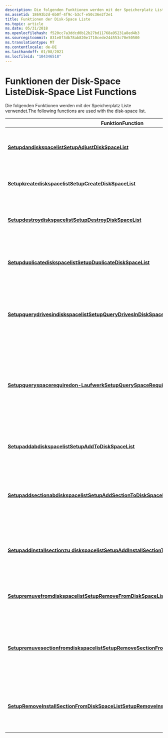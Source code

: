 ```yaml
---
description: Die folgenden Funktionen werden mit der Speicherplatz Liste verwendet.
ms.assetid: 18693b2d-6b0f-4f9c-b3cf-e50c36e2f2e1
title: Funktionen der Disk-Space Liste
ms.topic: article
ms.date: 05/31/2018
ms.openlocfilehash: f520cc7a3ddcd0b12b27bd11768a95231a8ed4b3
ms.sourcegitcommit: 831e8f3db78ab820e1710cede244553c70e50500
ms.translationtype: MT
ms.contentlocale: de-DE
ms.lasthandoff: 01/08/2021
ms.locfileid: "104346518"
---
```

# <a name="disk-space-list-functions"></a><span data-ttu-id="e7afe-103">Funktionen der Disk-Space Liste</span><span class="sxs-lookup"><span data-stu-id="e7afe-103">Disk-Space List Functions</span></span>

<span data-ttu-id="e7afe-104">Die folgenden Funktionen werden mit der Speicherplatz Liste verwendet.</span><span class="sxs-lookup"><span data-stu-id="e7afe-104">The following functions are used with the disk-space list.</span></span>



| <span data-ttu-id="e7afe-105">Funktion</span><span class="sxs-lookup"><span data-stu-id="e7afe-105">Function</span></span>                                                                                         | <span data-ttu-id="e7afe-106">BESCHREIBUNG</span><span class="sxs-lookup"><span data-stu-id="e7afe-106">Description</span></span>                                                                                                                          |
|--------------------------------------------------------------------------------------------------|--------------------------------------------------------------------------------------------------------------------------------------|
| [<span data-ttu-id="e7afe-107">**Setupdandiskspacelist**</span><span class="sxs-lookup"><span data-stu-id="e7afe-107">**SetupAdjustDiskSpaceList**</span></span>](/windows/desktop/api/Setupapi/nf-setupapi-setupadjustdiskspacelista)                                     | <span data-ttu-id="e7afe-108">Passt den erforderlichen Speicherplatz für ein bestimmtes Laufwerk an.</span><span class="sxs-lookup"><span data-stu-id="e7afe-108">Adjusts the amount of required space for a specified drive.</span></span>                                                                          |
| [<span data-ttu-id="e7afe-109">**Setupkreatediskspacelist**</span><span class="sxs-lookup"><span data-stu-id="e7afe-109">**SetupCreateDiskSpaceList**</span></span>](/windows/desktop/api/Setupapi/nf-setupapi-setupcreatediskspacelista)                                     | <span data-ttu-id="e7afe-110">Erstellt eine Speicherplatz Liste und weist ihr Ressourcen zu.</span><span class="sxs-lookup"><span data-stu-id="e7afe-110">Creates a disk-space list and allocates resources to it.</span></span>                                                                             |
| [<span data-ttu-id="e7afe-111">**Setupdestroydiskspacelist**</span><span class="sxs-lookup"><span data-stu-id="e7afe-111">**SetupDestroyDiskSpaceList**</span></span>](/windows/desktop/api/Setupapi/nf-setupapi-setupdestroydiskspacelist)                                   | <span data-ttu-id="e7afe-112">Zerstört eine Speicherplatz Liste und gibt die zugeordneten Ressourcen frei.</span><span class="sxs-lookup"><span data-stu-id="e7afe-112">Destroys a disk-space list, freeing the resources allocated to it.</span></span>                                                                   |
| [<span data-ttu-id="e7afe-113">**Setupduplicatediskspacelist**</span><span class="sxs-lookup"><span data-stu-id="e7afe-113">**SetupDuplicateDiskSpaceList**</span></span>](/windows/desktop/api/Setupapi/nf-setupapi-setupduplicatediskspacelista)                               | <span data-ttu-id="e7afe-114">Dupliziert eine Speicherplatz Liste als neue unabhängige Speicherplatz Liste.</span><span class="sxs-lookup"><span data-stu-id="e7afe-114">Duplicates a disk-space list as a new independent disk-space list.</span></span>                                                                   |
| [<span data-ttu-id="e7afe-115">**Setupquerydrivesindiskspacelist**</span><span class="sxs-lookup"><span data-stu-id="e7afe-115">**SetupQueryDrivesInDiskSpaceList**</span></span>](/windows/desktop/api/Setupapi/nf-setupapi-setupquerydrivesindiskspacelista)                       | <span data-ttu-id="e7afe-116">Füllt einen Puffer mit den Laufwerk Spezifikationen für alle Laufwerke aus, die in der Liste der Speicherplätze aufgeführt sind.</span><span class="sxs-lookup"><span data-stu-id="e7afe-116">Fills a buffer with the drive specifications for all the drives listed in the disk-space list.</span></span>                                       |
| [<span data-ttu-id="e7afe-117">**Setupqueryspacerequiredon-Laufwerk**</span><span class="sxs-lookup"><span data-stu-id="e7afe-117">**SetupQuerySpaceRequiredOnDrive**</span></span>](/windows/desktop/api/Setupapi/nf-setupapi-setupqueryspacerequiredondrivea)                         | <span data-ttu-id="e7afe-118">Gibt die Gesamtmenge des Speicherplatzes zurück, der zum Ausführen der Datei Vorgänge auf einem bestimmten Laufwerk erforderlich ist, das in der Speicherplatz Liste aufgeführt ist.</span><span class="sxs-lookup"><span data-stu-id="e7afe-118">Returns the total amount of disk space required to complete the file operations on a particular drive listed in the disk-space list.</span></span> |
| [<span data-ttu-id="e7afe-119">**Setupaddabdiskspacelist**</span><span class="sxs-lookup"><span data-stu-id="e7afe-119">**SetupAddToDiskSpaceList**</span></span>](/windows/desktop/api/Setupapi/nf-setupapi-setupaddtodiskspacelista)                                       | <span data-ttu-id="e7afe-120">Fügt der Speicherplatz Liste einen Kopier-oder Löschvorgang für Dateien hinzu.</span><span class="sxs-lookup"><span data-stu-id="e7afe-120">Adds a file copy or delete operation to the disk-space list.</span></span>                                                                         |
| [<span data-ttu-id="e7afe-121">**Setupaddsectionabdiskspacelist**</span><span class="sxs-lookup"><span data-stu-id="e7afe-121">**SetupAddSectionToDiskSpaceList**</span></span>](/windows/desktop/api/Setupapi/nf-setupapi-setupaddsectiontodiskspacelista)                         | <span data-ttu-id="e7afe-122">Fügt alle Datei Vorgänge im Abschnitt **Kopieren von Dateien** oder **Löschen von Dateien** einer INF-Datei einer Speicherplatz Liste hinzu.</span><span class="sxs-lookup"><span data-stu-id="e7afe-122">Adds all the file operations in a **Copy Files** or **Delete Files** section of an INF file to a disk-space list.</span></span>                    |
| [<span data-ttu-id="e7afe-123">**Setupaddinstallsectionzu diskspacelist**</span><span class="sxs-lookup"><span data-stu-id="e7afe-123">**SetupAddInstallSectionToDiskSpaceList**</span></span>](/windows/desktop/api/Setupapi/nf-setupapi-setupaddinstallsectiontodiskspacelista)           | <span data-ttu-id="e7afe-124">Fügt alle Datei Vorgänge in einem **Installations** Abschnitt einer INF-Datei der Speicherplatz Liste hinzu.</span><span class="sxs-lookup"><span data-stu-id="e7afe-124">Adds all the file operations in an **Install** section of an INF file to the disk-space list.</span></span>                                        |
| [<span data-ttu-id="e7afe-125">**Setupremuvefromdiskspacelist**</span><span class="sxs-lookup"><span data-stu-id="e7afe-125">**SetupRemoveFromDiskSpaceList**</span></span>](/windows/desktop/api/Setupapi/nf-setupapi-setupremovefromdiskspacelista)                             | <span data-ttu-id="e7afe-126">Entfernt einen Datei Kopier-oder Löschvorgang aus einer Speicherplatz Liste.</span><span class="sxs-lookup"><span data-stu-id="e7afe-126">Removes a file copy or delete operation from a disk-space list.</span></span>                                                                      |
| [<span data-ttu-id="e7afe-127">**Setupremuvesectionfromdiskspacelist**</span><span class="sxs-lookup"><span data-stu-id="e7afe-127">**SetupRemoveSectionFromDiskSpaceList**</span></span>](/windows/desktop/api/Setupapi/nf-setupapi-setupremovesectionfromdiskspacelista)               | <span data-ttu-id="e7afe-128">Entfernt alle Datei Vorgänge im Abschnitt **Kopieren von Dateien** oder **Löschen von Dateien** einer INF-Datei aus einer Speicherplatz Liste.</span><span class="sxs-lookup"><span data-stu-id="e7afe-128">Removes all the file operations in a **Copy Files** or **Delete Files** section of an INF file from a disk-space list.</span></span>               |
| [<span data-ttu-id="e7afe-129">**SetupRemoveInstallSectionFromDiskSpaceList**</span><span class="sxs-lookup"><span data-stu-id="e7afe-129">**SetupRemoveInstallSectionFromDiskSpaceList**</span></span>](/windows/desktop/api/Setupapi/nf-setupapi-setupremoveinstallsectionfromdiskspacelista) | <span data-ttu-id="e7afe-130">Entfernt alle Datei Vorgänge im **Installations** Abschnitt einer INF-Datei aus der Speicherplatz Liste.</span><span class="sxs-lookup"><span data-stu-id="e7afe-130">Removes all the file operations in the **Install** section of an INF file from the disk-space list.</span></span>                                  |



 

 

 



